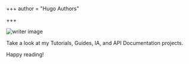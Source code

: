 +++
author = "Hugo Authors"

+++


![writer image](images/writer.jpg)


Take a look at my Tutorials, Guides, IA, and API Documentation projects.

Happy reading!

